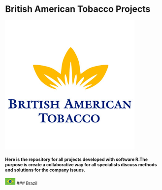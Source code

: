# British American Tobacco Projects

![alt text](https://github.com/Saraiva77/British-American-Tobacco/blob/master/Images/BAT_Loggo.png)


#### Here is the repository for all projects developed with software R.The purpose is create a collaborative way for all specialists discuss methods and solutions for the company issues.

![GitHub Logo](https://github.com/Saraiva77/British-American-Tobacco/blob/master/Images/Brazil%20Logo2.jpg) ### Brazil



